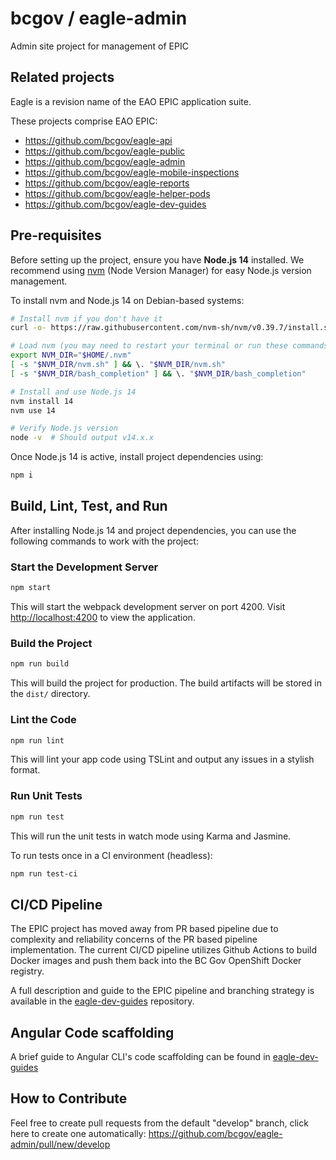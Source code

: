 # bcgov / eagle-admin

Admin site project for management of EPIC

## Related projects

Eagle is a revision name of the EAO EPIC application suite.

These projects comprise EAO EPIC:

* <https://github.com/bcgov/eagle-api>
* <https://github.com/bcgov/eagle-public>
* <https://github.com/bcgov/eagle-admin>
* <https://github.com/bcgov/eagle-mobile-inspections>
* <https://github.com/bcgov/eagle-reports>
* <https://github.com/bcgov/eagle-helper-pods>
* <https://github.com/bcgov/eagle-dev-guides>

## Pre-requisites

Before setting up the project, ensure you have **Node.js 14** installed. We recommend using [nvm](https://github.com/nvm-sh/nvm) (Node Version Manager) for easy Node.js version management.

To install nvm and Node.js 14 on Debian-based systems:

```bash
# Install nvm if you don't have it
curl -o- https://raw.githubusercontent.com/nvm-sh/nvm/v0.39.7/install.sh | bash

# Load nvm (you may need to restart your terminal or run these commands)
export NVM_DIR="$HOME/.nvm"
[ -s "$NVM_DIR/nvm.sh" ] && \. "$NVM_DIR/nvm.sh"
[ -s "$NVM_DIR/bash_completion" ] && \. "$NVM_DIR/bash_completion"

# Install and use Node.js 14
nvm install 14
nvm use 14

# Verify Node.js version
node -v  # Should output v14.x.x
```

Once Node.js 14 is active, install project dependencies using:

```bash
npm i
```

## Build, Lint, Test, and Run

After installing Node.js 14 and project dependencies, you can use the following commands to work with the project:

### Start the Development Server

```bash
npm start
```
This will start the webpack development server on port 4200. Visit [http://localhost:4200](http://localhost:4200) to view the application.

### Build the Project

```bash
npm run build
```
This will build the project for production. The build artifacts will be stored in the `dist/` directory.

### Lint the Code

```bash
npm run lint
```
This will lint your app code using TSLint and output any issues in a stylish format.

### Run Unit Tests

```bash
npm run test
```
This will run the unit tests in watch mode using Karma and Jasmine.

To run tests once in a CI environment (headless):

```bash
npm run test-ci
```

## CI/CD Pipeline

The EPIC project has moved away from PR based pipeline due to complexity and reliability concerns of the PR based pipeline implementation. The current CI/CD pipeline utilizes Github Actions to build Docker images and push them back into the BC Gov OpenShift Docker registry.

A full description and guide to the EPIC pipeline and branching strategy is available in the [eagle-dev-guides](https://github.com/bcgov/eagle-dev-guides/blob/master/dev_guides/github_action_pipeline.md) repository.

## Angular Code scaffolding

A brief guide to Angular CLI's code scaffolding can be found in [eagle-dev-guides](https://github.com/bcgov/eagle-dev-guides/blob/master/dev_guides/angular_scaffolding.md)


## How to Contribute

Feel free to create pull requests from the default "develop" branch, click here to create one automatically: <https://github.com/bcgov/eagle-admin/pull/new/develop>
